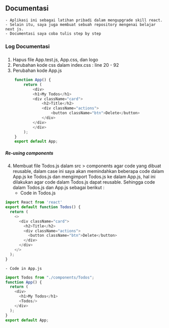 ## Documentasi 
    - Aplikasi ini sebagai latihan pribadi dalam mengupgrade skill react.
    - Selain itu, saya juga membuat sebuah repository mengenai belajar next js. 
    - Documentasi saya coba tulis step by step

### Log Documentasi
##### 
1. Hapus file App.test.js, App.css, dan logo
2. Perubahan kode css dalam index.css : line 20 - 92
3. Perubahan kode App.js
```js
    function App() {
        return (
            <div>
            <h1>My Todos</h1>
            <div className="card">
                <h2>Title</h2>
                <div className="actions">
                    <button className="btn">Delete</button>
                </div>
            </div>
            </div>
        );
    }
    export default App;
```
##### Re-using components
4. Membuat file Todos.js dalam src > components agar code yang dibuat reusable, dalam case ini saya akan memindahkan beberapa code dalam App.js ke Todos.js dan mengimport Todos.js ke dalam App.js, hal ini dilakukan agar code dalam Todos.js dapat reusable.
    Sehingga code dalam Todos.js dan App.js sebagai berikut :
    - Code in Todos.js
```js
import React from 'react'
export default function Todos() {
  return (
    <>
      <div className="card">
        <h2>Title</h2>
        <div className="actions">
          <button className="btn">Delete</button>
        </div>
      </div>
    </>
  );
}
```
    - Code in App.js
```js
import Todos from "./components/Todos";
function App() {
  return (
    <div>
      <h1>My Todos</h1>
      <Todos/>
    </div>
  );
}
export default App;
```     
